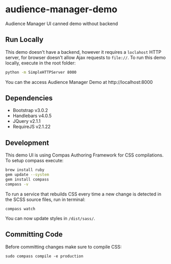 # audience-manager-demo
Audience Manager UI canned demo without backend


## Run Locally
This demo doesn't have a backend, however it requires a `loclahost` HTTP server, for browser doesn't allow Ajax requests to `file://`.
To run this demo locally, execute in the root folder:
```bash
python -m SimpleHTTPServer 8000
```

You can the access Audience Manager Demo at http://localhost:8000

## Dependencies
- Bootstrap v3.0.2
- Handlebars v4.0.5
- JQuery v2.1.1
- RequireJS v2.1.22

## Development
This demo UI is using Compas Authoring Framework for CSS compilations.
To setup compass execute:
```bash
brew install ruby
gem update --system
gem install compass
compass -v
```

To run a service that rebuilds CSS every time a new change is detected in the SCSS source files, run in terminal:
```
compass watch
```

You can now update styles in `/dist/sass/`.

## Committing Code
Before committing changes make sure to compile CSS:
```
sudo compass compile -e production
```
